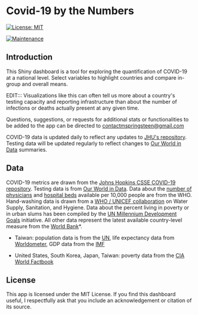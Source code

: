 # Covid-19 by the Numbers

[![License: MIT](https://img.shields.io/badge/License-MIT-yellow.svg)](https://opensource.org/licenses/MIT)

[![Maintenance](https://img.shields.io/badge/Maintained%3F-yes-green.svg)](https://GitHub.com/Naereen/StrapDown.js/graphs/commit-activity)

## Introduction

This Shiny dashboard is a tool for exploring the quantification of COVID-19 at a national level. Select variables to highlight countries and compare in-group and overall means.

EDIT:::
Visualizations like this can often tell us more about a country's testing capacity and reporting infrastructure than about the number of infections or deaths actually present at any given time.

Questions, suggestions, or requests for additional stats or functionalities to be added to the app can be directed to contactmspringsteen@gmail.com

COVID-19 data is updated daily to reflect any updates to [JHU's repository](https://github.com/CSSEGISandData). Testing data will be updated regularly to reflect changes to [Our World in Data](https://ourworldindata.org/coronavirus-testing-source-data) summaries.

## Data

COVID-19 metrics are drawn from the [Johns Hopkins CSSE COVID-19 repository](https://github.com/CSSEGISandData). Testing data is from [Our World in Data](https://ourworldindata.org/coronavirus-testing-source-data). Data about the [number of physicians](https://apps.who.int/gho/data/node.main.HWFGRP_0020?lang=en) and [hospital beds](https://apps.who.int/gho/data/view.main.HS07v) available per 10,000 people are from the WHO. Hand-washing data is drawn from a [WHO / UNICEF collaboration](https://washdata.org/data/downloads#WLD) on Water Supply, Sanitation, and Hygiene. Data about the percent living in poverty or in urban slums has been compiled by the [UN Millennium Development Goals](http://mdgs.un.org/unsd/mdg/Data.aspx) initiative. All other data represent the latest available country-level measure from the [World Bank](https://data.worldbank.org/)*.

* Taiwan: population data is from the [UN](https://population.un.org/wpp/Download/Standard/Population/), life expectancy data from [Worldometer](https://www.worldometers.info/demographics/taiwan-demographics/#life-exp), GDP data from the [IMF](https://www.imf.org/external/pubs/ft/weo/2019/02/weodata/weorept.aspx?pr.x=43&pr.y=11&sy=2016&ey=2021&scsm=1&ssd=1&sort=country&ds=.&br=1&c=528&s=NGDP_RPCH%2CNGDPD%2CPPPGDP%2CNGDPDPC%2CPPPPC%2CPCPIPCH&grp=0&a=)

* United States, South Korea, Japan, Taiwan: poverty data from the [CIA World Factbook](https://www.cia.gov/library/publications/resources/the-world-factbook/)

## License <a name="license"></a>
This app is licensed under the MIT License. If you find this dashboard useful, I respectfully ask that you include an acknowledgement or citation of its source.
